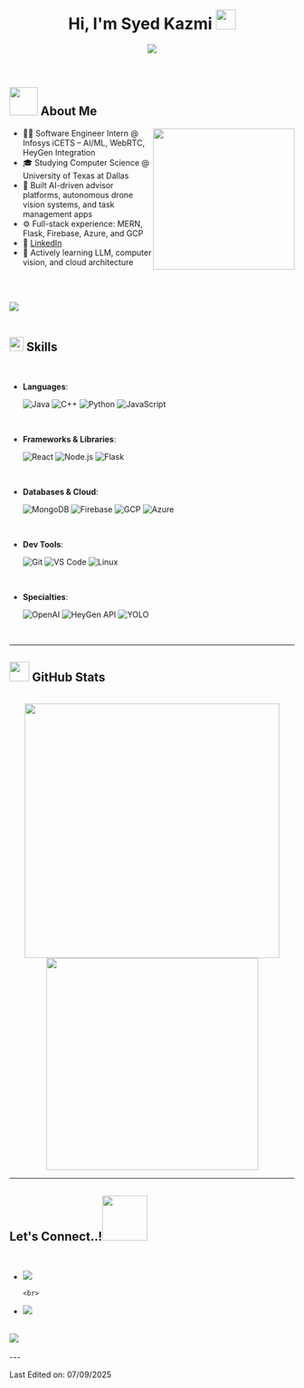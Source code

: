 <h1 align="center"><b>Hi, I'm Syed Kazmi</b> <img src="https://media.giphy.com/media/hvRJCLFzcasrR4ia7z/giphy.gif" width="35"></h1>

<p align="center">
  <a href="https://github.com/DenverCoder1/readme-typing-svg">
    <img src="https://readme-typing-svg.herokuapp.com?font=Time+New+Roman&color=cyan&size=25&center=true&vCenter=true&width=600&height=100&lines=Software+Engineer+Intern+@+Infosys;Computer+Science+Student+@+UTD;Full-Stack+Developer+|+AI+Builder;Lifelong+Learner+and+Builder">
  </a>
</p>

<br>

## <picture><img src="https://github.com/syedkazmi14/syedkazmi14/raw/main/assets/mdImages/about_me.gif" width="50px"></picture> **About Me**

<picture><img align="right" src="https://github.com/syedkazmi14/syedkazmi14/raw/main/assets/mdImages/Right_Side.gif" width="250px"></picture>

- 👨‍💻 Software Engineer Intern @ Infosys iCETS – AI/ML, WebRTC, HeyGen Integration
- 🎓 Studying Computer Science @ University of Texas at Dallas
- 🧠 Built AI-driven advisor platforms, autonomous drone vision systems, and task management apps
- ⚙️ Full-stack experience: MERN, Flask, Firebase, Azure, and GCP
- 📄 [LinkedIn](https://www.linkedin.com/in/syedkazmi14/)
- 🌱 Actively learning LLM, computer vision, and cloud architecture

<br><br>

<img src="https://user-images.githubusercontent.com/73097560/115834477-dbab4500-a447-11eb-908a-139a6edaec5c.gif"><br><br>

## <img src="https://media2.giphy.com/media/QssGEmpkyEOhBCb7e1/giphy.gif" width="25"><b> Skills</b>
<br>

<p align="center">

- **Languages**:

  ![Java](https://img.shields.io/badge/Java-%23ED8B00.svg?style=for-the-badge&logo=java&logoColor=white)
  ![C++](https://img.shields.io/badge/C++-%2300599C.svg?style=for-the-badge&logo=c%2B%2B&logoColor=white)
  ![Python](https://img.shields.io/badge/Python-%2314354C.svg?style=for-the-badge&logo=python&logoColor=white)
  ![JavaScript](https://img.shields.io/badge/JavaScript-%23F7DF1E.svg?style=for-the-badge&logo=javascript&logoColor=black)

<br>

- **Frameworks & Libraries**:

  ![React](https://img.shields.io/badge/React-%2320232a.svg?style=for-the-badge&logo=react&logoColor=%2361DAFB)
  ![Node.js](https://img.shields.io/badge/Node.js-%23339933.svg?style=for-the-badge&logo=node.js&logoColor=white)
  ![Flask](https://img.shields.io/badge/Flask-%23000.svg?style=for-the-badge&logo=flask&logoColor=white)

<br>

- **Databases & Cloud**:

  ![MongoDB](https://img.shields.io/badge/MongoDB-%2347A248.svg?style=for-the-badge&logo=mongodb&logoColor=white)
  ![Firebase](https://img.shields.io/badge/Firebase-%23039BE5.svg?style=for-the-badge&logo=firebase)
  ![GCP](https://img.shields.io/badge/Google%20Cloud-%234285F4.svg?style=for-the-badge&logo=google-cloud&logoColor=white)
  ![Azure](https://img.shields.io/badge/Azure-%230072C6.svg?style=for-the-badge&logo=microsoft-azure&logoColor=white)

<br>

- **Dev Tools**:

  ![Git](https://img.shields.io/badge/Git-%23F05033.svg?style=for-the-badge&logo=git&logoColor=white)
  ![VS Code](https://img.shields.io/badge/VS%20Code-%23007ACC.svg?style=for-the-badge&logo=visual-studio-code&logoColor=white)
  ![Linux](https://img.shields.io/badge/Linux-%23FCC624.svg?style=for-the-badge&logo=linux&logoColor=black)

<br>

- **Specialties**:

  ![OpenAI](https://img.shields.io/badge/OpenAI-%23440088.svg?style=for-the-badge&logo=openai&logoColor=white)
  ![HeyGen API](https://img.shields.io/badge/HeyGen-Avatar-blueviolet?style=for-the-badge)
  ![YOLO](https://img.shields.io/badge/YOLO-Computer%20Vision-critical?style=for-the-badge)

</p>

<br>

-----

## <img src="https://media.giphy.com/media/iY8CRBdQXODJSCERIr/giphy.gif" width="35"><b> GitHub Stats </b>
<br>

<div align="center">
  <a href="https://github.com/syedkazmi14/">
    <img src="https://github-readme-stats.vercel.app/api?username=syedkazmi14&include_all_commits=true&count_private=true&show_icons=true&line_height=20&title_color=7A7ADB&icon_color=2234AE&text_color=D3D3D3&bg_color=0,000000,130F40" width="450"/>
    <img src="https://github-readme-stats.vercel.app/api/top-langs?username=syedkazmi14&show_icons=true&locale=en&layout=compact&line_height=20&title_color=7A7ADB&icon_color=2234AE&text_color=D3D3D3&bg_color=0,000000,130F40" width="375"/>
  </a>
</div>

-----

## <b> Let's Connect..!</b><img src="https://github.com/syedkazmi14/syedkazmi14/raw/main/assets/mdImages/handshake.gif" width="80">
<br>

<div align='left'>
  <ul>
    <li>
  <a href="https://linkedin.com/in/syedkazmi14" target="_blank">
    <img src="https://img.shields.io/badge/LinkedIn:-syedkazmi14-0A66C2.svg?style=for-the-badge&logo=linkedin&logoColor=white"/>
  </a>
</li>


    <br>

<li>
  <a href="mailto:smjkazmi14@gmail.com" target="_blank">
    <img src="https://img.shields.io/badge/Email:-Click%20to%20Mail-%23EA4335.svg?style=for-the-badge&logo=gmail&logoColor=white"/>
  </a>
</li>

  </ul>
</div>

<br>
<img src="https://user-images.githubusercontent.com/73097560/115834477-dbab4500-a447-11eb-908a-139a6edaec5c.gif">
<br><br>
---

Last Edited on: 07/09/2025
